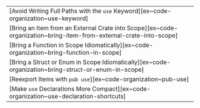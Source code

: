 ||
|--------|
| [Avoid Writing Full Paths with the `use` Keyword][ex~code-organization~use-keyword] |
| [Bring an Item from an External Crate into Scope][ex~code-organization~bring-item-from-external-crate-into-scope] |
| [Bring a Function in Scope Idiomatically][ex~code-organization~bring-function-in-scope] |
| [Bring a Struct or Enum in Scope Idiomatically][ex~code-organization~bring-struct-or-enum-in-scope] |
| [Reexport Items with `pub use`][ex~code-organization~pub-use] | | |
| [Make `use` Declarations More Compact][ex~code-organization~use-declaration-shortcuts] | | |
